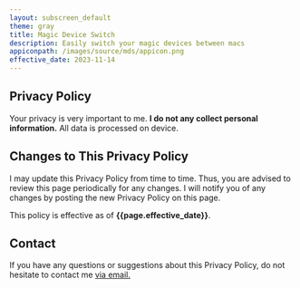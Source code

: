 ```yaml
---
layout: subscreen_default
theme: gray
title: Magic Device Switch
description: Easily switch your magic devices between macs
appiconpath: /images/source/mds/appicon.png
effective_date: 2023-11-14
---
```


## Privacy Policy

Your privacy is very important to me. **I do not any collect personal information.** All data is processed on device. 


## Changes to This Privacy Policy

I may update this Privacy Policy from time to time. Thus, you are advised to review this page periodically for any changes. I will notify you of any changes by posting the new Privacy Policy on this page.

This policy is effective as of **{{page.effective_date}}**.


## Contact

If you have any questions or suggestions about this Privacy Policy, do not hesitate to contact me <a href="mailto:{{page.email}}?subject={{page.title}} Website"
   onmouseover="this.href=this.href.replace('@@@','.')">
   via email.
</a>